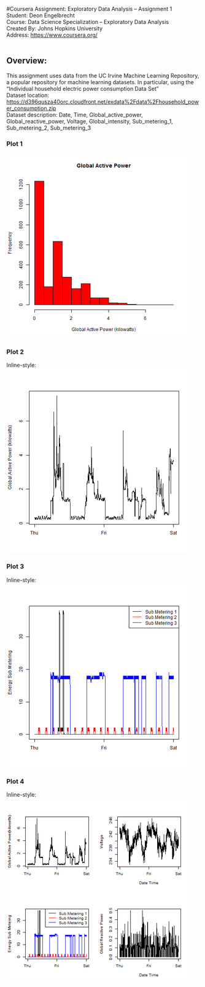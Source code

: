 #Coursera Assignment: Exploratory Data Analysis – Assignment 1
<br/>Student: Deon Engelbrecht
<br/>Course: Data Science Specialization – Exploratory Data Analysis
<br/>Created By: Johns Hopkins University 
<br/>Address: https://www.coursera.org/  
<br/>

## Overview:

This assignment uses data from the UC Irvine Machine Learning Repository, a popular repository for machine learning datasets. In particular, using the “Individual household electric power consumption Data Set”
<br/>Dataset location: https://d396qusza40orc.cloudfront.net/exdata%2Fdata%2Fhousehold_power_consumption.zip
<br/>Dataset description: Date, Time, Global_active_power, Global_reactive_power, Voltage, Global_intensity, Sub_metering_1, Sub_metering_2, Sub_metering_3

### Plot 1
![alt text]( https://github.com/deon9661/ExData_Plotting1/blob/master/plot1.png "Assignment Plot 1")

### Plot 2
Inline-style: 
![alt text]( https://github.com/deon9661/ExData_Plotting1/blob/master/plot2.png "Assignment Plot 2")

### Plot 3
Inline-style: 
![alt text]( https://github.com/deon9661/ExData_Plotting1/blob/master/plot3.png "Assignment Plot 3")

### Plot 4
Inline-style: 
![alt text]( https://github.com/deon9661/ExData_Plotting1/blob/master/plot4.png "Assignment Plot 4")

